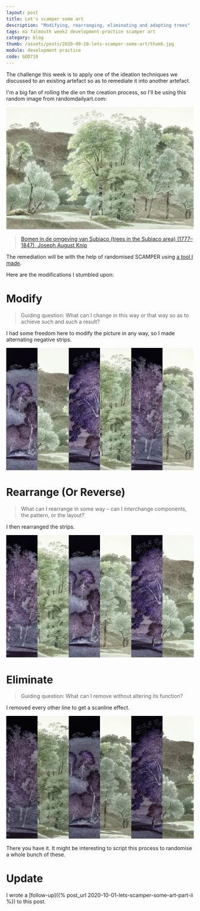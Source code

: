 ```yaml
---
layout: post
title: Let's scamper some art
description: "Modifying, rearranging, eliminating and adapting trees"
tags: ma falmouth week2 development-practice scamper art
category: blog
thumb: /assets/posts/2020-09-28-lets-scamper-some-art/thumb.jpg
module: development practice
code: GDD710
---
```


The challenge this week is to apply one of the ideation techniques we discussed to an existing artefact so as to remediate it into another artefact.

I'm a big fan of rolling the die on the creation process, so I'll be using this random image from randomdailyart.com:

![Bomen in de omgeving van Subiaco (trees in the Subiaco area) (1777–1847), Joseph August Knip](/assets/posts/2020-09-28-lets-scamper-some-art/trees/bomen.jpg)

> [Bomen in de omgeving van Subiaco (trees in the Subiaco area) (1777–1847), Joseph August Knip](https://randomdailyart.com/art/2020-09-25/)

The remediation will be with the help of randomised SCAMPER using [a tool I made](https://juanuys.com/scamper/).

Here are the modifications I stumbled upon:

# Modify

> Guiding question: What can I change in this way or that way so as to achieve such and such a result?

I had some freedom here to modify the picture in any way, so I made alternating negative strips.

![Modified image](/assets/posts/2020-09-28-lets-scamper-some-art/trees/bomen_1.jpg)


# Rearrange (Or Reverse)

> What can I rearrange in some way – can I interchange components, the pattern, or the layout?

I then rearranged the strips.

![Rearranged image](/assets/posts/2020-09-28-lets-scamper-some-art/trees/bomen_2.jpg)

# Eliminate

> Guiding question: What can I remove without altering its function?

I removed every other line to get a scanline effect.

![Eliminated image](/assets/posts/2020-09-28-lets-scamper-some-art/trees/bomen_3_scanlines2.jpg)


There you have it. It might be interesting to script this process to randomise a whole bunch of these.

# Update

I wrote a [follow-up]({% post_url 2020-10-01-lets-scamper-some-art-part-ii %}) to this post.
